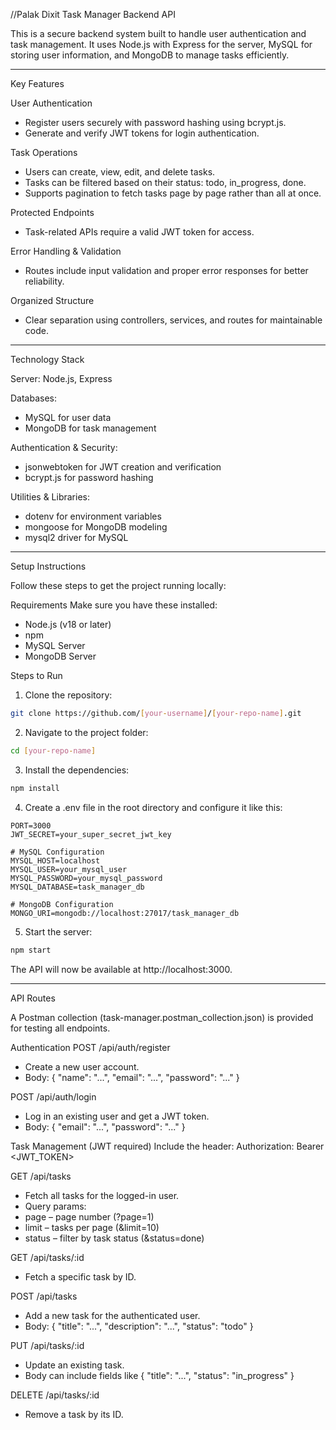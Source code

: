 //Palak Dixit
Task Manager Backend API

This is a secure backend system built to handle user authentication and task management. It uses Node.js with Express for the server, MySQL for storing user information, and MongoDB to manage tasks efficiently.

-----

Key Features

User Authentication

  - Register users securely with password hashing using bcrypt.js.
  - Generate and verify JWT tokens for login authentication.

Task Operations

  - Users can create, view, edit, and delete tasks.
  - Tasks can be filtered based on their status: todo, in\_progress, done.
  - Supports pagination to fetch tasks page by page rather than all at once.

Protected Endpoints

  - Task-related APIs require a valid JWT token for access.

Error Handling & Validation

  - Routes include input validation and proper error responses for better reliability.

Organized Structure

  - Clear separation using controllers, services, and routes for maintainable code.

-----

Technology Stack

Server: Node.js, Express

Databases:

  - MySQL for user data
  - MongoDB for task management

Authentication & Security:

  - jsonwebtoken for JWT creation and verification
  - bcrypt.js for password hashing

Utilities & Libraries:

  - dotenv for environment variables
  - mongoose for MongoDB modeling
  - mysql2 driver for MySQL

-----

Setup Instructions

Follow these steps to get the project running locally:

Requirements
Make sure you have these installed:

  - Node.js (v18 or later)
  - npm
  - MySQL Server
  - MongoDB Server

Steps to Run

1.  Clone the repository:

<!-- end list -->

```bash
git clone https://github.com/[your-username]/[your-repo-name].git
```

2.  Navigate to the project folder:

<!-- end list -->

```bash
cd [your-repo-name]
```

3.  Install the dependencies:

<!-- end list -->

```bash
npm install
```

4.  Create a .env file in the root directory and configure it like this:

<!-- end list -->

```
PORT=3000
JWT_SECRET=your_super_secret_jwt_key

# MySQL Configuration
MYSQL_HOST=localhost
MYSQL_USER=your_mysql_user
MYSQL_PASSWORD=your_mysql_password
MYSQL_DATABASE=task_manager_db

# MongoDB Configuration
MONGO_URI=mongodb://localhost:27017/task_manager_db
```

5.  Start the server:

<!-- end list -->

```bash
npm start
```

The API will now be available at http://localhost:3000.

-----

API Routes

A Postman collection (task-manager.postman\_collection.json) is provided for testing all endpoints.

Authentication
POST /api/auth/register

  - Create a new user account.
  - Body: { "name": "...", "email": "...", "password": "..." }

POST /api/auth/login

  - Log in an existing user and get a JWT token.
  - Body: { "email": "...", "password": "..." }

Task Management (JWT required)
Include the header: Authorization: Bearer \<JWT\_TOKEN\>

GET /api/tasks

  - Fetch all tasks for the logged-in user.
  - Query params:
  - page – page number (?page=1)
  - limit – tasks per page (\&limit=10)
  - status – filter by task status (\&status=done)

GET /api/tasks/:id

  - Fetch a specific task by ID.

POST /api/tasks

  - Add a new task for the authenticated user.
  - Body: { "title": "...", "description": "...", "status": "todo" }

PUT /api/tasks/:id

  - Update an existing task.
  - Body can include fields like { "title": "...", "status": "in\_progress" }

DELETE /api/tasks/:id

  - Remove a task by its ID.

